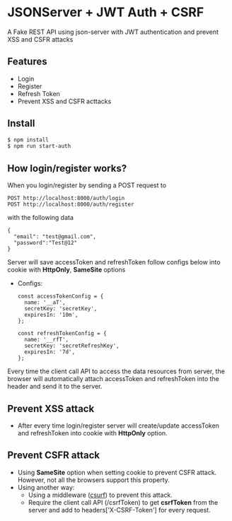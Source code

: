 # JSONServer + JWT Auth + CSRF

A Fake REST API using json-server with JWT authentication and prevent XSS and CSFR attacks 

## Features
- Login
- Register
- Refresh Token
- Prevent XSS and CSFR acttacks

## Install

```bash
$ npm install
$ npm run start-auth
```

## How login/register works?

When you login/register by sending a POST request to

```
POST http://localhost:8000/auth/login
POST http://localhost:8000/auth/register
```
with the following data 

```
{
  "email": "test@gmail.com",
  "password":"Test@12"
}
```

Server will save accessToken and refreshToken follow configs below into cookie with **HttpOnly**, **SameSite** options
- Configs:
  ```
  const accessTokenConfig = {
    name: '__aT',
    secretKey: 'secretKey',
    expiresIn: '10m',
  };

  const refreshTokenConfig = {
    name: '__rfT',
    secretKey: 'secretRefreshKey',
    expiresIn: '7d',
  };
  ```
Every time the client call API to access the data resources from server, the browser will automatically attach accessToken and refreshToken into the header and send it to the server.

## Prevent XSS attack
- After every time login/register server will create/update accessToken and refreshToken into cookie with **HttpOnly** option.

## Prevent CSFR attack
- Using **SameSite** option when setting cookie to prevent CSFR attack. However, not all the browsers support this property.
- Using another way:
  - Using a middleware ([csurf](https://github.com/expressjs/csurf)) to prevent this attack.
  - Require the client call API (/csrfToken) to get **csrfToken** from the server and add to headers['X-CSRF-Token'] for every request.
